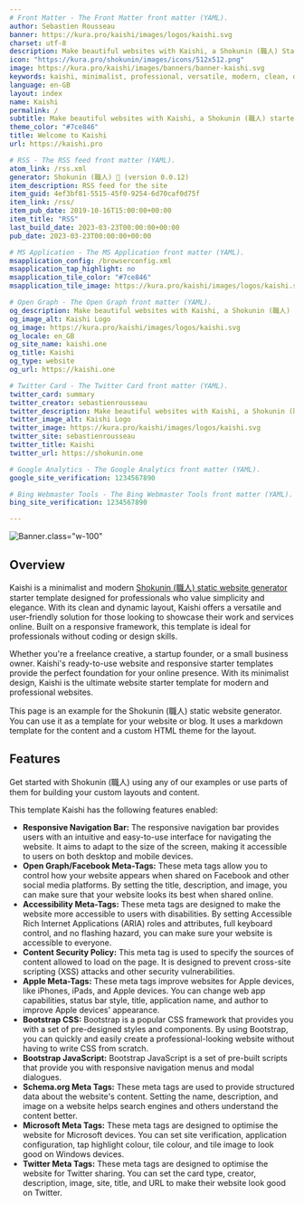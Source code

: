 ```yaml
---
# Front Matter - The Front Matter front matter (YAML).
author: Sebastien Rousseau
banner: https://kura.pro/kaishi/images/logos/kaishi.svg
charset: utf-8
description: Make beautiful websites with Kaishi, a Shokunin (職人) Static Site Generator starter template.
icon: "https://kura.pro/shokunin/images/icons/512x512.png"
image: https://kura.pro/kaishi/images/banners/banner-kaishi.svg
keywords: kaishi, minimalist, professional, versatile, modern, clean, dynamic, elegant,user-friendly, responsive
language: en-GB
layout: index
name: Kaishi
permalink: /
subtitle: Make beautiful websites with Kaishi, a Shokunin (職人) starter template.
theme_color: "#7ce846"
title: Welcome to Kaishi
url: https://kaishi.pro

# RSS - The RSS feed front matter (YAML).
atom_link: /rss.xml
generator: Shokunin (職人) 🦀 (version 0.0.12)
item_description: RSS feed for the site
item_guid: 4ef3bf81-5515-45f0-9254-6d70caf0d75f
item_link: /rss/
item_pub_date: 2019-10-16T15:00:00+00:00
item_title: "RSS"
last_build_date: 2023-03-23T00:00:00+00:00
pub_date: 2023-03-23T00:00:00+00:00

# MS Application - The MS Application front matter (YAML).
msapplication_config: /browserconfig.xml
msapplication_tap_highlight: no
msapplication_tile_color: "#7ce846"
msapplication_tile_image: https://kura.pro/kaishi/images/logos/kaishi.svg

# Open Graph - The Open Graph front matter (YAML).
og_description: Make beautiful websites with Kaishi, a Shokunin (職人) starter template.
og_image_alt: Kaishi Logo
og_image: https://kura.pro/kaishi/images/logos/kaishi.svg
og_locale: en_GB
og_site_name: kaishi.one
og_title: Kaishi
og_type: website
og_url: https://kaishi.one

# Twitter Card - The Twitter Card front matter (YAML).
twitter_card: summary
twitter_creator: sebastienrousseau
twitter_description: Make beautiful websites with Kaishi, a Shokunin (職人) starter template.
twitter_image_alt: Kaishi Logo
twitter_image: https://kura.pro/kaishi/images/logos/kaishi.svg
twitter_site: sebastienrousseau
twitter_title: Kaishi
twitter_url: https://shokunin.one

# Google Analytics - The Google Analytics front matter (YAML).
google_site_verification: 1234567890

# Bing Webmaster Tools - The Bing Webmaster Tools front matter (YAML).
bing_site_verification: 1234567890

---
```


![Banner ](https://kura.pro/unsplash/images/banners/masaaki-komori-jxDNHBYdOAc-unsplash.jpg "Banner").class=\"w-100\"

## Overview

Kaishi is a minimalist and modern [Shokunin (職人) static website generator][0] starter template designed for professionals who value simplicity and elegance. With its clean and dynamic layout, Kaishi offers a versatile and user-friendly solution for those looking to showcase their work and services online. Built on a responsive framework, this template is ideal for professionals without coding or design skills.

Whether you're a freelance creative, a startup founder, or a small business owner. Kaishi's ready-to-use website and responsive starter templates provide the perfect foundation for your online presence. With its minimalist design, Kaishi is the ultimate website starter template for modern and professional websites.

This page is an example for the Shokunin (職人) static website generator. You can use it as a template for your website or blog. It uses a markdown template for the content and a custom HTML theme for the layout.

## Features

Get started with Shokunin (職人) using any of our examples or use parts of them for building your custom layouts and content.

This template Kaishi has the following features enabled:

- **Responsive Navigation Bar:** The responsive navigation bar provides users with an intuitive and easy-to-use interface for navigating the website. It aims to adapt to the size of the screen, making it accessible to users on both desktop and mobile devices.
- **Open Graph/Facebook Meta-Tags:** These meta tags allow you to control how your website appears when shared on Facebook and other social media platforms. By setting the title, description, and image, you can make sure that your website looks its best when shared online.
- **Accessibility Meta-Tags:** These meta tags are designed to make the website more accessible to users with disabilities. By setting Accessible Rich Internet Applications (ARIA) roles and attributes, full keyboard control, and no flashing hazard, you can make sure your website is accessible to everyone.
- **Content Security Policy:** This meta tag is used to specify the sources of content allowed to load on the page. It is designed to prevent cross-site scripting (XSS) attacks and other security vulnerabilities.
- **Apple Meta-Tags:** These meta tags improve websites for Apple devices, like iPhones, iPads, and Apple devices. You can change web app capabilities, status bar style, title, application name, and author to improve Apple devices' appearance.
- **Bootstrap CSS:** Bootstrap is a popular CSS framework that provides you with a set of pre-designed styles and components. By using Bootstrap, you can quickly and easily create a professional-looking website without having to write CSS from scratch.
- **Bootstrap JavaScript:** Bootstrap JavaScript is a set of pre-built scripts that provide you with responsive navigation menus and modal dialogues.
- **Schema.org Meta Tags:** These meta tags are used to provide structured data about the website's content. Setting the name, description, and image on a website helps search engines and others understand the content better.
- **Microsoft Meta Tags:** These meta tags are designed to optimise the website for Microsoft devices. You can set site verification, application configuration, tap highlight colour, tile colour, and tile image to look good on Windows devices.
- **Twitter Meta Tags:** These meta tags are designed to optimise the website for Twitter sharing. You can set the card type, creator, description, image, site, title, and URL to make their website look good on Twitter.

[0]: https://shokunin.one/
